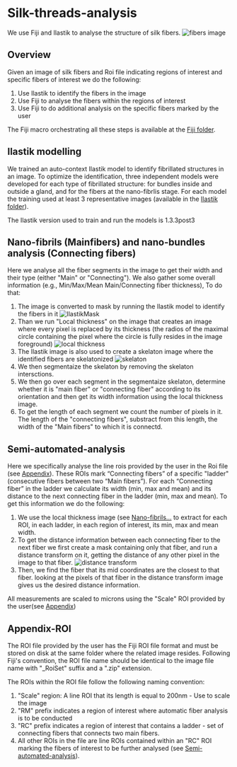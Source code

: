 # Silk-threads-analysis
We use Fiji and Ilastik to analyse the structure of silk fibers.
![fibers image](https://github.com/WIS-MICC-CellObservatory/Silk-threads-analysis/assets/64706090/30f48944-ae78-4cdf-8f4e-8ef15f0ee13e)
## Overview
Given an image of silk fibers and Roi file indicating regions of interest and specific fibers of interest we do the following:
1. Use Ilastik to identify the fibers in the image
2. Use Fiji to analyse the fibers within the regions of interest
3. Use Fiji to do additional analysis on the specific fibers marked by the user

The Fiji macro orchestrating all these steps is available at the [Fiji folder](../../tree/main/Fiji).

## Ilastik modelling
We trained an auto-context Ilastik model to identify fibrillated structures in an image. To optimize the identification, three independent models were developed for each type of fibrillated structure: for bundles inside and outside a gland, and for the fibers at the nano-fibrlis stage. For each model the training used at least 3 representative images (available in the [Ilastik folder](../../tree/main/Ilastik)).

The Ilastik version used to train and run the models is 1.3.3post3
## Nano-fibrils (Mainfibers) and nano-bundles analysis (Connecting fibers)
Here we analyse all the fiber segments in the image to get their width and their type (either "Main" or "Connecting"). We also gather some overall information (e.g., Min/Max/Mean Main/Connecting fiber thickness), To do that:
1. The image is converted to mask by running the Ilastik model to identify the fibers in it
![IlastikMask](https://github.com/WIS-MICC-CellObservatory/Silk-threads-analysis/assets/64706090/f8c05ee3-c0bf-45ee-a03a-c7b440433725)
2. Than we run "Local thickness" on the image that creates an image where every pixel is replaced by its thickness (the radios of the maximal circle containing the pixel where the circle is fully resides in the image foreground)
![local thickness](https://github.com/WIS-MICC-CellObservatory/Silk-threads-analysis/assets/64706090/2da3f950-d96c-429c-892e-066ba2be4e73)
3. The Ilastik image is also used to create a skelaton image where the identified fibers are skelatonized 
![skelaton](https://github.com/WIS-MICC-CellObservatory/Silk-threads-analysis/assets/64706090/ff5f3963-2e96-4c24-bfb9-9b4a7d7984a4)
4. We then segmentaize the skelaton by removing the skelaton intersctions.
5. We then go over each segment in the segmentaize skelaton, determine whether it is "main fiber" or "connecting fiber" according to its orientation and then get its width information using the local thickness image.
6. To get the length of each segment we count the number of pixels in it. The length of the "connecting fibers", substract from this length, the width of the "Main fibers" to which it is connectd.
## Semi-automated-analysis
Here we specifically analyse the line rois provided by the user in the Roi file (see [Appendix](##Appendix-ROI)). These ROIs mark “Connecting fibers” of a specific "ladder" (consecutive fibers between two “Main fibers”). For each “Connecting fiber” in the ladder we calculate its width (min, max and mean) and its distance to the next connecting fiber in the ladder (min, max and mean). To get this information we do the following:
1. We use the local thickness image (see [Nano-fibrils...](#Nano-fibrils-(Main-fibers)-and-nano-bundles-analysis-(Connecting-fibers)) to extract for each ROI, in each ladder, in each region of interest, its min, max and mean width.
3. To get the distance information between each connecting fiber to the next fiber we first create a mask containing only that fiber, and run a distance transform on it, getting the distance of any other pixel in the image to that fiber.
![distance transform](https://github.com/WIS-MICC-CellObservatory/Silk-threads-analysis/assets/64706090/c04b95fc-d760-445f-a52d-d13a075ce8d7)
5. Then, we find the fiber that its mid coordinates are the closest to that fiber. looking at the pixels of that fiber in the distance transform image gives us the desired distance information.

All measurements are scaled to microns using the "Scale" ROI provided by the user(see [Appendix](##Appendix-ROI))
## Appendix-ROI
The ROI file provided by the user has the Fiji ROI file format and must be stored on disk at the same folder where the related image resides. Following Fiji's convention, the ROI file name should be identical to the image file name with "_RoiSet" suffix and a ".zip" extension.

The ROIs within the ROI file follow the following naming convention:
1. "Scale" region: A line ROI that its length is equal to 200nm - Use to scale the image
2. "RM" prefix indicates a region of interest where automatic fiber analysis is to be conducted
3. "RC" prefix indicates a region of interest that contains a ladder - set of connecting fibers that connects two main fibers.
4. All other ROIs in the file are line ROIs contained within an "RC" ROI marking the fibers of interest to be further analysed (see [Semi-automated-analysis](#Semi-automated-analysis)).
